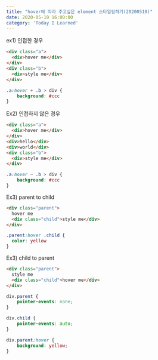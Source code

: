 ```yaml
---
title: "hover에 따라 주고싶은 element 스타일링하기(20200510)"
date: 2020-05-10 16:00:00
category: 'Today I Learned'
---
```




ex1)  인접한 경우

```html
<div class="a">
  <div>hover me</div>
</div>
<div class="b">
  <div>style me</div>
</div>
```

```scss
.a:hover + .b > div {
    background: #ccc
}
```

Ex2) 인접하지 않은 경우

```html
<div class="a">
  <div>hover me</div>
</div>
<div>hello</div>
<div>world</div>
<div class="b">
  <div>style me</div>
</div>
```

```scss
.a:hover ~ .b > div {
    background: #ccc
}
```

Ex3) parent to child

```html
<div class="parent">
  hover me
  <div class="child">style me</div>
</div>
```

```scss
.parent:hover .child {
  color: yellow
}
```

Ex3) child to parent

```html
<div class="parent">
  style me
  <div class="child">hover me</div>
</div>
```

```scss
div.parent {  
    pointer-events: none;
}

div.child {
    pointer-events: auto;
}

div.parent:hover {
    background: yellow;
}
```